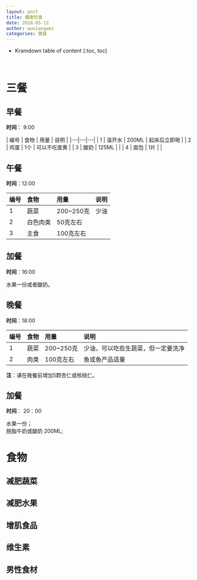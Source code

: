 ```yaml
---
layout: post
title: 健康饮食
date: 2018-05-12
author: wuxiangwei
categories: 健身
---
```


* Kramdown table of content
{:toc, toc}
<br>

# 三餐 #

## 早餐 ##


**时间**： 9:00


| 编号 | 食物 | 用量 | 说明 |
|:--|:--|:--|
| 1 | 温开水 | 200ML | 起床后立即喝 |
| 2 | 鸡蛋 | 1个 | 可以不吃蛋黄 |
| 3 | 酸奶 | 125ML | |
| 4 | 面包 | 1片 | |


## 午餐 ##

**时间**：12:00

| 编号 | 食物 | 用量 | 说明 |
|:--|:--|:--|:--|
| 1 | 蔬菜 | 200~250克 | 少油 |
| 2 | 白色肉类 | 50克左右 | |
| 3 | 主食 | 100克左右 | |


## 加餐 ##

**时间**：16:00

水果一份或者酸奶。


## 晚餐 ##

**时间**：18:00


| 编号 | 食物 | 用量 | 说明 |
|:--|:--|:--|:--|
| 1 | 蔬菜 | 200~250克 | 少油，可以吃些生蔬菜，但一定要洗净 |
| 2 | 肉类 | 100克左右 | 鱼或鱼产品适量 |

**注**：课在晚餐前增加5颗杏仁或核桃仁。


## 加餐 ##

**时间**： 20：00

水果一份；    
脱脂牛奶或酸奶 200ML;


# 食物 #

## 减肥蔬菜 ##

## 减肥水果 ##

## 增肌食品 ##

## 维生素 ##

## 男性食材 ##















